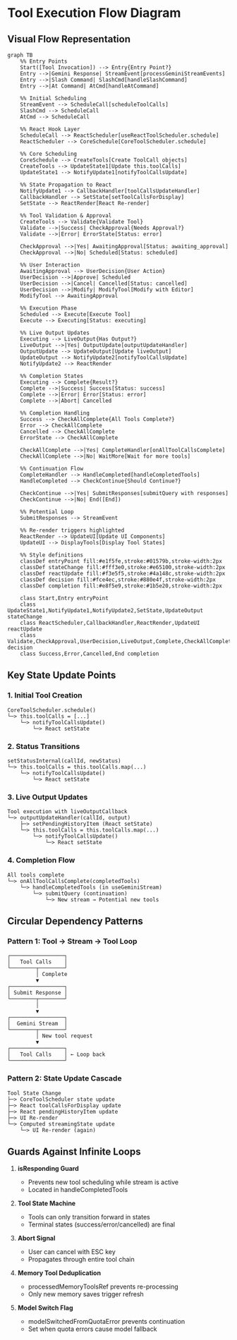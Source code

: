 # Tool Execution Flow Diagram

## Visual Flow Representation

```mermaid
graph TB
    %% Entry Points
    Start([Tool Invocation]) --> Entry{Entry Point?}
    Entry -->|Gemini Response| StreamEvent[processGeminiStreamEvents]
    Entry -->|Slash Command| SlashCmd[handleSlashCommand]
    Entry -->|At Command| AtCmd[handleAtCommand]
    
    %% Initial Scheduling
    StreamEvent --> ScheduleCall[scheduleToolCalls]
    SlashCmd --> ScheduleCall
    AtCmd --> ScheduleCall
    
    %% React Hook Layer
    ScheduleCall --> ReactScheduler[useReactToolScheduler.schedule]
    ReactScheduler --> CoreSchedule[CoreToolScheduler.schedule]
    
    %% Core Scheduling
    CoreSchedule --> CreateTools[Create ToolCall objects]
    CreateTools --> UpdateState1[Update this.toolCalls]
    UpdateState1 --> NotifyUpdate1[notifyToolCallsUpdate]
    
    %% State Propagation to React
    NotifyUpdate1 --> CallbackHandler[toolCallsUpdateHandler]
    CallbackHandler --> SetState[setToolCallsForDisplay]
    SetState --> ReactRender[React Re-render]
    
    %% Tool Validation & Approval
    CreateTools --> Validate{Validate Tool}
    Validate -->|Success| CheckApproval{Needs Approval?}
    Validate -->|Error| ErrorState[Status: error]
    
    CheckApproval -->|Yes| AwaitingApproval[Status: awaiting_approval]
    CheckApproval -->|No| Scheduled[Status: scheduled]
    
    %% User Interaction
    AwaitingApproval --> UserDecision{User Action}
    UserDecision -->|Approve| Scheduled
    UserDecision -->|Cancel| Cancelled[Status: cancelled]
    UserDecision -->|Modify| ModifyTool[Modify with Editor]
    ModifyTool --> AwaitingApproval
    
    %% Execution Phase
    Scheduled --> Execute[Execute Tool]
    Execute --> Executing[Status: executing]
    
    %% Live Output Updates
    Executing --> LiveOutput{Has Output?}
    LiveOutput -->|Yes| OutputUpdate[outputUpdateHandler]
    OutputUpdate --> UpdateOutput[Update liveOutput]
    UpdateOutput --> NotifyUpdate2[notifyToolCallsUpdate]
    NotifyUpdate2 --> ReactRender
    
    %% Completion States
    Executing --> Complete{Result?}
    Complete -->|Success| Success[Status: success]
    Complete -->|Error| Error[Status: error]
    Complete -->|Abort| Cancelled
    
    %% Completion Handling
    Success --> CheckAllComplete{All Tools Complete?}
    Error --> CheckAllComplete
    Cancelled --> CheckAllComplete
    ErrorState --> CheckAllComplete
    
    CheckAllComplete -->|Yes| CompleteHandler[onAllToolCallsComplete]
    CheckAllComplete -->|No| WaitMore[Wait for more tools]
    
    %% Continuation Flow
    CompleteHandler --> HandleCompleted[handleCompletedTools]
    HandleCompleted --> CheckContinue{Should Continue?}
    
    CheckContinue -->|Yes| SubmitResponses[submitQuery with responses]
    CheckContinue -->|No| End([End])
    
    %% Potential Loop
    SubmitResponses --> StreamEvent
    
    %% Re-render triggers highlighted
    ReactRender --> UpdateUI[Update UI Components]
    UpdateUI --> DisplayTools[Display Tool States]
    
    %% Style definitions
    classDef entryPoint fill:#e1f5fe,stroke:#01579b,stroke-width:2px
    classDef stateChange fill:#fff3e0,stroke:#e65100,stroke-width:2px
    classDef reactUpdate fill:#f3e5f5,stroke:#4a148c,stroke-width:2px
    classDef decision fill:#fce4ec,stroke:#880e4f,stroke-width:2px
    classDef completion fill:#e8f5e9,stroke:#1b5e20,stroke-width:2px
    
    class Start,Entry entryPoint
    class UpdateState1,NotifyUpdate1,NotifyUpdate2,SetState,UpdateOutput stateChange
    class ReactScheduler,CallbackHandler,ReactRender,UpdateUI reactUpdate
    class Validate,CheckApproval,UserDecision,LiveOutput,Complete,CheckAllComplete,CheckContinue decision
    class Success,Error,Cancelled,End completion
```

## Key State Update Points

### 1. **Initial Tool Creation**
```
CoreToolScheduler.schedule() 
└─> this.toolCalls = [...] 
    └─> notifyToolCallsUpdate() 
        └─> React setState
```

### 2. **Status Transitions**
```
setStatusInternal(callId, newStatus) 
└─> this.toolCalls = this.toolCalls.map(...) 
    └─> notifyToolCallsUpdate() 
        └─> React setState
```

### 3. **Live Output Updates**
```
Tool execution with liveOutputCallback 
└─> outputUpdateHandler(callId, output) 
    ├─> setPendingHistoryItem (React setState)
    └─> this.toolCalls = this.toolCalls.map(...) 
        └─> notifyToolCallsUpdate() 
            └─> React setState
```

### 4. **Completion Flow**
```
All tools complete 
└─> onAllToolCallsComplete(completedTools) 
    └─> handleCompletedTools (in useGeminiStream) 
        └─> submitQuery (continuation) 
            └─> New stream → Potential new tools
```

## Circular Dependency Patterns

### Pattern 1: Tool → Stream → Tool Loop
```
┌─────────────────┐
│   Tool Calls    │
└────────┬────────┘
         │ Complete
         ▼
┌─────────────────┐
│ Submit Response │
└────────┬────────┘
         │ 
         ▼
┌─────────────────┐
│  Gemini Stream  │
└────────┬────────┘
         │ New tool request
         ▼
┌─────────────────┐
│   Tool Calls    │ ← Loop back
└─────────────────┘
```

### Pattern 2: State Update Cascade
```
Tool State Change 
├─> CoreToolScheduler state update
├─> React toolCallsForDisplay update
├─> React pendingHistoryItem update
├─> UI Re-render
└─> Computed streamingState update
    └─> UI Re-render (again)
```

## Guards Against Infinite Loops

1. **isResponding Guard**
   - Prevents new tool scheduling while stream is active
   - Located in handleCompletedTools

2. **Tool State Machine**
   - Tools can only transition forward in states
   - Terminal states (success/error/cancelled) are final

3. **Abort Signal**
   - User can cancel with ESC key
   - Propagates through entire tool chain

4. **Memory Tool Deduplication**
   - processedMemoryToolsRef prevents re-processing
   - Only new memory saves trigger refresh

5. **Model Switch Flag**
   - modelSwitchedFromQuotaError prevents continuation
   - Set when quota errors cause model fallback